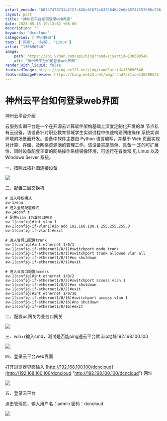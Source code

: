 ```yaml
---
arturl_encode: "68747470733a2f2f:626c6f672e6373646e2e6e65742f57696c736f6e333434332f:61727469636c652f64657461696c732f313330363930353436"
layout: post
title: "神州云平台如何登录web界面"
date: 2023-05-15 19:13:02 +08:00
description: ""
keywords: "dcncloud"
categories: ['神州数码']
tags: ['网络', '前端', 'Linux']
artid: "130690546"
image:
    path: https://api.vvhan.com/api/bing?rand=sj&artid=130690546
    alt: "神州云平台如何登录web界面"
render_with_liquid: false
featuredImage: https://bing.ee123.net/img/rand?artid=130690546
featuredImagePreview: https://bing.ee123.net/img/rand?artid=130690546
---
```


# 神州云平台如何登录web界面

神州云平台介绍

云服务实训平台是一个在开源云计算软件架构基础上深度定制化开发的单 节点私有云设备，该设备针对职业教育领域学生实训过程中快速构建网络操作 系统实训环境的场景而开发。设备中软件主要由 Python 语言编写，并基于 Web 页面实现对计算、存储、及网络资源池的管理工作。该设备实施简单、具备一 定的可扩展性，同时设备配套丰富的网络操作系统镜像环境，可运行在各类常 见 Linux 以及 Windows Server 系统。

一、按照此拓扑图连接设备

![](https://i-blog.csdnimg.cn/blog_migrate/0c822bb063515ef3c380f941fe56defc.png)

二、配置三层交换机

```
# 进入特权模式
sw-1>ena
# 进入全局配置模式
sw-1#conf t
# 配置vlan 1为业务口网关
sw-1(config)#int vlan 1
sw-1(config-if-vlan1)#ip add 192.168.100.1 255.255.255.0
sw-1(config-if-vlan1)#exit

# 进入管理口配置trunk
sw-1(config)#int ethernet 1/0/1
sw-1(config-if-ethernet1/0/1)#switchport mode trunk 
sw-1(config-if-ethernet1/0/1)#switchport trunk allowed vlan all 
sw-1(config-if-ethernet1/0/1)#no shutdown 
sw-1(config-if-ethernet1/0/1)#exit

# 进入业务口配置access
sw-1(config)#int ethernet 1/0/2
sw-1(config-if-ethernet1/0/2)#switchport access vlan 1
sw-1(config-if-ethernet1/0/2)#no shutdown 
sw-1(config-if-ethernet1/0/2)#exit
sw-1(config)#int ethernet 1/0/16
sw-1(config-if-ethernet1/0/16)#switchport access vlan 1
sw-1(config-if-ethernet1/0/16)#no shutdown 
sw-1(config-if-ethernet1/0/16)#exit
```

二、配置pc网关为业务口网关

![](https://i-blog.csdnimg.cn/blog_migrate/3cd13381dfdfff907ca2fe02ca843a15.png)

三、win+r输入cmd，测试是否能ping通云平台默认ip地址192.168.100.100

![](https://i-blog.csdnimg.cn/blog_migrate/5c496a33a98ca75c194a37211b6c0ccb.png)

四、登录云平台web界面

打开浏览器界面输入
[http://192.168.100.100/dcncloud​​​​​​](http://192.168.100.100/dcncloud "http://192.168.100.100/dcncloud​​​​​​")
网址

![](https://i-blog.csdnimg.cn/blog_migrate/17dfdb75a81b89d4cc6b6236491c35e5.png)

五、登录云平台

点击管理员，输入用户名：admin 密码：dcncloud

![](https://i-blog.csdnimg.cn/blog_migrate/f926090e88714fc764750ebb07d53fe4.png)